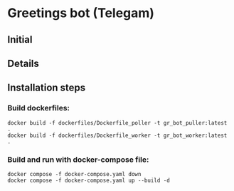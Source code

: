 # Greetings bot (Telegam)

## Initial 

## Details

## Installation steps

### Build dockerfiles:

```
docker build -f dockerfiles/Dockerfile_poller -t gr_bot_puller:latest .
docker build -f dockerfiles/Dockerfile_worker -t gr_bot_worker:latest .
```

### Build and run with docker-compose file:

```
docker compose -f docker-compose.yaml down
docker compose -f docker-compose.yaml up --build -d
```
